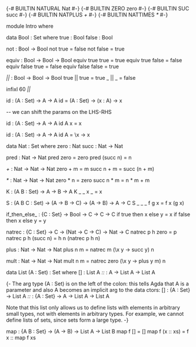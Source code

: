 {-# BUILTIN NATURAL Nat #-}
{-# BUILTIN ZERO zero #-}
{-# BUILTIN SUC succ #-}
{-# BUILTIN NATPLUS _+_ #-}
{-# BUILTIN NATTIMES _*_ #-}

module Intro where

data Bool : Set where
  true  : Bool
  false : Bool

not : Bool -> Bool
not true  = false
not false = true

equiv : Bool -> Bool -> Bool
equiv true  true  = true
equiv true  false = false
equiv false true  = false
equiv false false = true

_||_ : Bool -> Bool -> Bool
true || true = true
_    || _    = false

infixl 60 _||_


id : (A : Set) -> A -> A
id = \(A : Set) -> \(x : A) -> x

-- we can shift the params on the LHS-RHS

id : (A : Set) -> A -> A
id A x = x

id : (A : Set) -> A -> A
id A = \x -> x


data Nat : Set where
  zero : Nat
  succ : Nat -> Nat

pred : Nat -> Nat
pred zero = zero
pred (succ n) = n

_+_ : Nat -> Nat -> Nat
zero + m = m
succ n + m = succ (n + m)

_*_ : Nat -> Nat -> Nat
zero * n = zero
succ n * m = n * m + m


K : (A B : Set) -> A -> B -> A
K _ _ x _ = x

S : (A B C : Set) -> (A -> B -> C) -> (A -> B) -> A -> C
S _ _ _ f g x = f x (g x)


if_then_else_ : {C : Set} -> Bool -> C -> C -> C
if true then x else y = x
if false then x else y = y

natrec : {C : Set} -> C -> (Nat -> C -> C) -> Nat -> C
natrec p h zero = p
natrec p h (succ n) = h n (natrec p h n)

plus : Nat -> Nat -> Nat
plus n m = natrec m (\x y -> succ y) n

mult : Nat -> Nat -> Nat
mult n m = natrec zero (\x y -> plus y m) n




data List (A : Set) : Set where
  []   : List A
  _::_ : A -> List A -> List A

{-
The arg type (A : Set) is on the left of the colon: this tells Agda that A is a parameter and also A becomes an implicit arg to the data ctors:
    []   : {A : Set} -> List A
    _::_ : {A : Set} -> A -> List A -> List A

Note that this list only allows us to define lists with elements in arbitrary small types, not with elements in arbitrary types. For example, we cannot define lists of sets, since sets form a large type.
-}

map : {A B : Set} -> (A -> B) -> List A -> List B
map f [] = []
map f (x :: xs) = f x :: map f xs
